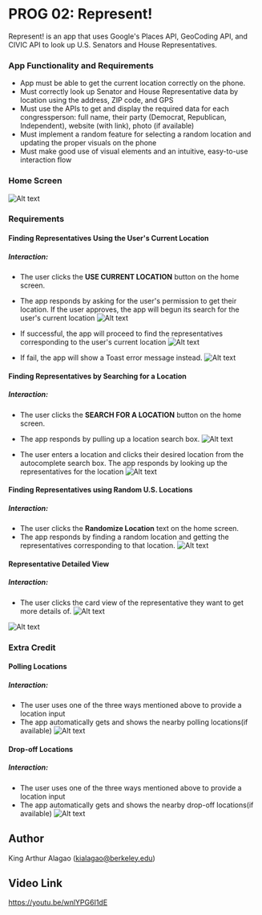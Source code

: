 # PROG 02: Represent!

Represent! is an app that uses Google's Places API, GeoCoding API, and CIVIC API to look up U.S. Senators and House Representatives.

### **App Functionality and Requirements**
- App must be able to get the current location correctly on the phone.
- Must correctly look up Senator and House Representative data by location using the address, ZIP code, and GPS
- Must use the APIs to get and display the required data for each congressperson: full name, their party (Democrat, Republican, Independent), website (with link), photo (if available)
- Must implement a random feature for selecting a random location and updating the proper visuals on the phone
- Must make good use of visual elements and an intuitive, easy-to-use interaction flow

### Home Screen
![Alt text](readme_images/homescreen.png)

### Requirements

#### Finding Representatives Using the User's Current Location

##### Interaction:
- The user clicks the **USE CURRENT LOCATION** button on the home screen.
- The app responds by asking for the user's permission to get their location. If the user approves, the app will
  begun its search for the user's current location
![Alt text](readme_images/current_location_btn_pressed.png)

- If successful, the app will proceed to find the representatives corresponding to the user's current location
![Alt text](readme_images/current_location_btn_success.png)

- If fail, the app will show a Toast error message instead.
![Alt text](readme_images/currentLocationFail.png)

#### Finding Representatives by Searching for a Location

##### Interaction:
- The user clicks the **SEARCH FOR A LOCATION** button on the home screen.
- The app responds by pulling up a location search box.
![Alt text](readme_images/search_box.png)

- The user enters a location and clicks their desired location from the autocomplete search box.
  The app responds by looking up the representatives for the location
![Alt text](readme_images/search_location_results.png)

#### Finding Representatives using Random U.S. Locations

##### Interaction:
- The user clicks the **Randomize Location** text on the home screen.
- The app responds by finding a random location and getting the representatives corresponding to that location.
![Alt text](readme_images/random_location_btn_pressed.png)

#### Representative Detailed View

##### Interaction:
- The user clicks the card view of the representative they want to get more details of.
![Alt text](readme_images/rep_detailed_view.png)

![Alt text](readme_images/rep_detailed_view2.png)

### Extra Credit

#### Polling Locations

##### Interaction:
- The user uses one of the three ways mentioned above to provide a location input
- The app automatically gets and shows the nearby polling locations(if available)
![Alt text](readme_images/polling_loc.png)

#### Drop-off Locations

##### Interaction:
- The user uses one of the three ways mentioned above to provide a location input
- The app automatically gets and shows the nearby drop-off locations(if available)
![Alt text](readme_images/drop_off_res.png)

## Author

King Arthur Alagao (kialagao@berkeley.edu)

## Video Link

https://youtu.be/wnlYPG6I1dE




